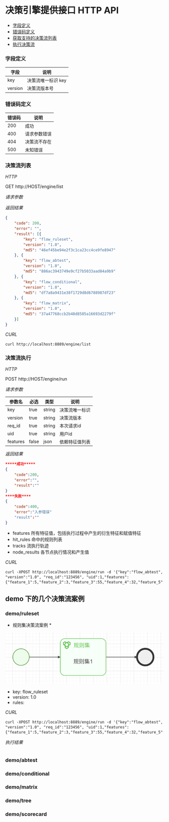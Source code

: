 # 决策引擎提供接口 HTTP API
- [字段定义](#字段定义)
- [错误码定义](#错误码定义)
- [获取支持的决策流列表](#决策流列表)
- [执行决策流](#决策流执行)


### 字段定义

| 字段     | 说明                                                                                                   |
| -------- | ------------------------------------------------------------------------------------------------------ |
| key      | 决策流唯一标识 key                                                                                     |
| version  | 决策流版本号                                                                                           |


### 错误码定义

| 错误码 | 说明           |
| ------ | -------------- |
| 200    | 成功           |
| 400   | 请求参数错误   |
| 404   | 决策流不存在   |
| 500   | 未知错误       |

### 决策流列表

*HTTP*

GET http://HOST/engine/list

*请求参数*


*返回结果*

```json
{
	"code": 200,
	"error": "",
	"result": [{
		"key": "flow_ruleset",
		"version": "1.0",
		"md5": "46ef45be94e2f3c1ca23cc4ce9fe8947"
	}, {
		"key": "flow_abtest",
		"version": "1.0",
		"md5": "886ac3943749e9cf27b5033aad84a9b9"
	}, {
		"key": "flow_conditional",
		"version": "1.0",
		"md5": "df7a8a9431e38f1729d8d6788987df23"
	}, {
		"key": "flow_matrix",
		"version": "1.0",
		"md5": "37a47768ccb2b48d8585a16693d2279f"
	}]
}
```

*CURL*
```shell
curl http://localhost:8889/engine/list
```

### 决策流执行

*HTTP*

POST http://HOST/engine/run

*请求参数*

| 参数名   | 必选  | 类型              | 说明                             |
| -------- | ----- | ----------------- | -------------------------------- |
| key      | true  | string            | 决策流唯一标识                   |
| version  | true  | string            | 决策流版本                       |
| req_id   | true  | string            | 本次请求id                       |
| uid      | true  | string            | 用户id                           |
| features | false | json              | 依赖特征值列表                   |

*返回结果*

```json
*****成功*****
{
    "code":200,
    "error":"",
	"result":""
}
****失败****
{
    "code":400,
    "error":"入参错误"
	"result":""
}
```

- features 所有特征值，包括执行过程中产生的衍生特征和赋值特征
- hit_rules 命中的规则列表
- tracks 流执行轨迹
- node_results 各节点执行情况和产生值

*CURL*
```shell
curl -XPOST http://localhost:8889/engine/run -d '{"key":"flow_abtest", "version":"1.0", "req_id":"123456", "uid":1,"features":{"feature_1":5,"feature_2":3,"feature_3":55,"feature_4":32,"feature_5":33,"feature_6":231,"feature_7":2,"feature_8":4}}'
```

## demo 下的几个决策流案例
### demo/ruleset
* 规则集决策流案例 *

![规则集决策流图](ruleset1.png)

- key: flow_ruleset
- version: 1.0
- rules:


*CURL*
```shell
curl -XPOST http://localhost:8889/engine/run -d '{"key":"flow_abtest", "version":"1.0", "req_id":"123456", "uid":1,"features":{"feature_1":5,"feature_2":3,"feature_3":55,"feature_4":32,"feature_5":33,"feature_6":231,"feature_7":2,"feature_8":4}}'
```

*执行结果*
```json

```

### demo/abtest
### demo/conditional
### demo/matrix
### demo/tree
### demo/scorecard

